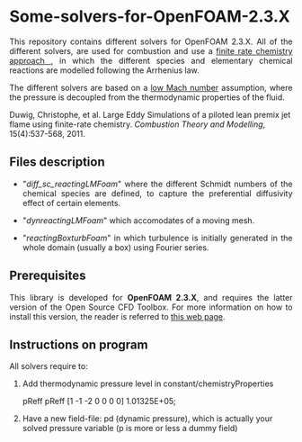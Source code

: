 # Some-solvers-for-OpenFOAM-2.3.X

<p align="justify">This repository contains different solvers for OpenFOAM 2.3.X. All of the different solvers, are used for combustion and use a <a href="https://www.sharcnet.ca/Software/Ansys/17.0/en-us/help/cfx_thry/i1309364.html"> finite rate chemistry approach </a>, in which the different species and elementary chemical reactions are modelled following the Arrhenius law.</p>

<p align="justify">The different solvers are based on a <a href="https://ccse.lbl.gov/Research/LowMach/lowMach.html"> low Mach number</a> assumption, where the pressure is decoupled from the thermodynamic properties of the fluid.</p>

Duwig, Christophe, et al. Large Eddy Simulations of a piloted lean premix jet flame using finite-rate chemistry. <em>Combustion Theory and Modelling</em>, 15(4):537-568, 2011.

## Files description

<ul>
    <li><p align="justify">"<em>diff_sc_reactingLMFoam</em>" where the different Schmidt numbers of the chemical species are defined, to capture the preferential diffusivity effect of certain elements.</p></li>
    <li><p align="justify">"<em>dynreactingLMFoam</em>" which accomodates of a moving mesh.</p></li>
    <li><p align="justify">"<em>reactingBoxturbFoam</em>" in which turbulence is initially generated in the whole domain (usually a box) using Fourier series.</p></li>
</ul>


## Prerequisites

<p align="justify">This library is developed for <strong>OpenFOAM 2.3.X</strong>, and requires the latter version of the Open Source CFD Toolbox. For more information on how to install this version, the reader is referred to <a href="https://sites.google.com/site/foamguides/installation/installing-openfoam-2-3-x">this web page</a>.</p>

## Instructions on program

All solvers require to:

1. Add thermodynamic pressure level in constant/chemistryProperties

    pReff pReff [1 -1 -2 0 0 0 0] 1.01325E+05;

2. Have a new field-file: pd (dynamic pressure), which is actually your solved pressure variable (p is more or less a dummy field)



